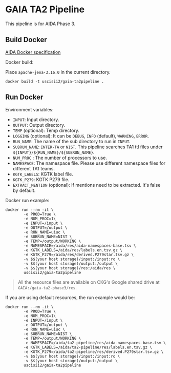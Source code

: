 # GAIA TA2 Pipeline

This pipeline is for AIDA Phase 3.


## Build Docker

[AIDA Docker specification](https://nextcentury.atlassian.net/wiki/spaces/AIDAC/pages/2600960001/Phase+3+Docker+Input+Output+Specification)

Docker build:

Place `apache-jena-3.16.0` in the current directory.

```
docker build -t uscisii2/gaia-ta2pipeline .
```

## Run Docker

Environment variables:

- `INPUT`: Input directory.
- `OUTPUT`: Output directory.
- `TEMP` (optional): Temp directory.
- `LOGGING` (optional): It can be `DEBUG`, `INFO` (default), `WARNING`, `ERROR`. 
- `RUN_NAME`: The name of the sub directory to run in `INPUT`.
- `SUBRUN_NAME`: `INTER-TA` or `NIST`. This pipeline searches TA1 ttl files under `${INPUT}/${RUN_NAME}/${SUBRUN_NAME}`.
- `NUM_PROC` : The number of processors to use.
- `NAMESPACE`: The namespace file. Please use different namespace files for different TA1 teams.
- `KGTK_LABELS`: KGTK label file.
- `KGTK_P279`: KGTK P279 file.
- `EXTRACT_MENTION` (optional): If mentions need to be extracted. It's false by default.


Docker run example:

```
docker run --rm -it \
		-e PROD=True \
		-e NUM_PROC=1\
		-e INPUT=/input \
		-e OUTPUT=/output \
		-e RUN_NAME=uiuc \
		-e SUBRUN_NAME=NIST \
		-e TEMP=/output/WORKING \
		-e NAMESPACE=/aida/res/aida-namespaces-base.tsv \
		-e KGTK_LABELS=/aida/res/labels.en.tsv.gz \
		-e KGTK_P279=/aida/res/derived.P279star.tsv.gz \
		-v $$(your host storage)/input:/input:ro \
		-v $$(your host storage)/output:/output \
		-v $$(your host storage)/res:/aida/res \
		uscisii2/gaia-ta2pipeline
```

> All the resource files are available on CKG's Google shared drive at `GAIA:/gaia-ta2-phase3/res`.


If you are using default resources, the run example would be:

```
docker run --rm -it \
		-e PROD=True \
		-e NUM_PROC=1\
		-e INPUT=/input \
		-e OUTPUT=/output \
		-e RUN_NAME=uiuc \
		-e SUBRUN_NAME=NIST \
		-e TEMP=/output/WORKING \
		-e NAMESPACE=/aida/ta2-pipeline/res/aida-namespaces-base.tsv \
		-e KGTK_LABELS=/aida/ta2-pipeline/res/labels.en.tsv.gz \
		-e KGTK_P279=/aida/ta2-pipeline/res/derived.P279star.tsv.gz \
		-v $$(your host storage)/input:/input:ro \
		-v $$(your host storage)/output:/output \
		uscisii2/gaia-ta2pipeline
```
